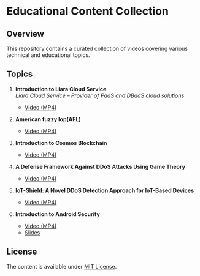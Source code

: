 
# Educational Content Collection

## Overview
This repository contains a curated collection of videos covering various technical and educational topics.

## Topics

1. **Introduction to Liara Cloud Service**  
    *Liara Cloud Service – Provider of PaaS and DBaaS cloud solutions*
   - [Video (MP4)](https://www.youtube.com/watch?v=oc8WpXG-Mi0)

2. **American fuzzy lop(AFL)**
   - [Video (MP4)](https://www.youtube.com/watch?v=xBiQqzzqVPo)

3. **Introduction to Cosmos Blockchain**
   - [Video (MP4)](https://www.aparat.com/v/rI2z8)
   
4. **A Defense Framework Against DDoS Attacks Using Game Theory**
   - [Video (MP4)](https://www.youtube.com/watch?v=-8fHVWVFCeY)
  
5. **IoT-Shield: A Novel DDoS Detection Approach for IoT-Based Devices**
   - [Video (MP4)](https://www.youtube.com/watch?v=G1uyrZNrRX4)

6. **Introduction to Android Security**  
   - [Video (MP4)](https://www.aparat.com/v/x13d9w4)
   - [Slides]( https://www.slideshare.net/slideshow/android-security-214782787/214782787)



## License
The content is available under [MIT License](LICENSE).
